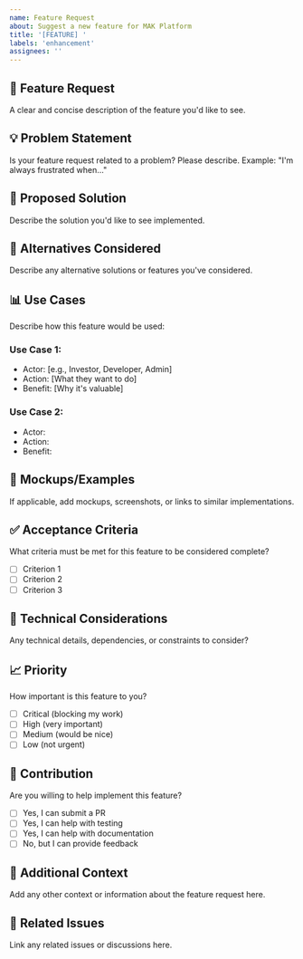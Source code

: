 ```yaml
---
name: Feature Request
about: Suggest a new feature for MAK Platform
title: '[FEATURE] '
labels: 'enhancement'
assignees: ''
---
```


## 🚀 Feature Request

A clear and concise description of the feature you'd like to see.

## 💡 Problem Statement

Is your feature request related to a problem? Please describe.
Example: "I'm always frustrated when..."

## 🎯 Proposed Solution

Describe the solution you'd like to see implemented.

## 🔄 Alternatives Considered

Describe any alternative solutions or features you've considered.

## 📊 Use Cases

Describe how this feature would be used:

### Use Case 1:
- Actor: [e.g., Investor, Developer, Admin]
- Action: [What they want to do]
- Benefit: [Why it's valuable]

### Use Case 2:
- Actor: 
- Action: 
- Benefit: 

## 🎨 Mockups/Examples

If applicable, add mockups, screenshots, or links to similar implementations.

## ✅ Acceptance Criteria

What criteria must be met for this feature to be considered complete?

- [ ] Criterion 1
- [ ] Criterion 2
- [ ] Criterion 3

## 🔧 Technical Considerations

Any technical details, dependencies, or constraints to consider?

## 📈 Priority

How important is this feature to you?
- [ ] Critical (blocking my work)
- [ ] High (very important)
- [ ] Medium (would be nice)
- [ ] Low (not urgent)

## 🤝 Contribution

Are you willing to help implement this feature?
- [ ] Yes, I can submit a PR
- [ ] Yes, I can help with testing
- [ ] Yes, I can help with documentation
- [ ] No, but I can provide feedback

## 📝 Additional Context

Add any other context or information about the feature request here.

## 🔗 Related Issues

Link any related issues or discussions here.

